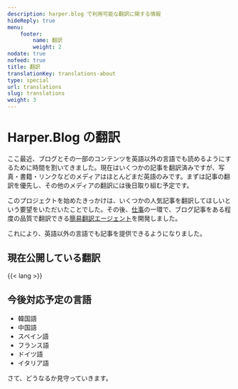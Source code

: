 ```yaml
---
description: harper.blog で利用可能な翻訳に関する情報
hideReply: true
menu:
    footer:
        name: 翻訳
        weight: 2
nodate: true
nofeed: true
title: 翻訳
translationKey: translations-about
type: special
url: translations
slug: translations
weight: 3
---
```


# Harper.Blog の翻訳

ここ最近、ブログとその一部のコンテンツを英語以外の言語でも読めるようにするために時間を割いてきました。現在はいくつかの記事を翻訳済みですが、写真・書籍・リンクなどのメディアはほとんどまだ英語のみです。まずは記事の翻訳を優先し、その他のメディアの翻訳には後日取り組む予定です。

このプロジェクトを始めたきっかけは、いくつかの人気記事を翻訳してほしいという要望をいただいたことでした。その後、[仕事](https://2389.ai)の一環で、ブログ記事をある程度の品質で翻訳できる[簡易翻訳エージェント](https://github.com/2389-research/translator)を開発しました。

これにより、英語以外の言語でも記事を提供できるようになりました。

## 現在公開している翻訳

{{< lang >}}

## 今後対応予定の言語

- 韓国語
- 中国語
- スペイン語
- フランス語
- ドイツ語
- イタリア語

さて、どうなるか見守っていきます。
